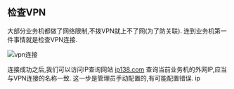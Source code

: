 ## 检查VPN

大部分业务机都做了网络限制,不拨VPN就上不了网(为了防关联).
连到业务机第一件事情就是检查VPN连接.

![vpn连接](http://lemai.oss-cn-shenzhen.aliyuncs.com/gitbook_netlogin/VPN%E6%8B%A8%E5%8F%B7.jpg)

连接成功之后,我们可以访问IP查询网站 [ip138.com](http://ip138.com) 查询当前业务机的外网IP,应当与VPN连接的名称一致.
这一步是管理员手动配置的,有可能配置错误.
ip

